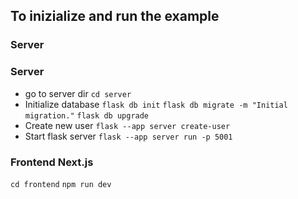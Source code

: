 ## To inizialize and run the example
### Server

### Server
- go to server dir
`
cd server
`
- Initialize database
`flask db init`
`flask db migrate -m "Initial migration."`
`flask db upgrade`
- Create new user
`flask --app server create-user`
- Start flask server
`flask --app server run -p 5001`

### Frontend Next.js

`cd frontend`
`npm run dev`